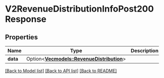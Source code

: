 # V2RevenueDistributionInfoPost200Response

## Properties

Name | Type | Description | Notes
------------ | ------------- | ------------- | -------------
**data** | Option<[**Vec<models::RevenueDistribution>**](RevenueDistribution.md)> |  | [optional]

[[Back to Model list]](../README.md#documentation-for-models) [[Back to API list]](../README.md#documentation-for-api-endpoints) [[Back to README]](../README.md)


